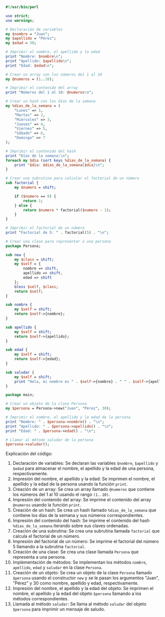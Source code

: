 ```perl
#!/usr/bin/perl

use strict;
use warnings;

# Declaración de variables
my $nombre = "Juan";
my $apellido = "Pérez";
my $edad = 30;

# Imprimir el nombre, el apellido y la edad
print "Nombre: $nombre\n";
print "Apellido: $apellido\n";
print "Edad: $edad\n";

# Crear un array con los números del 1 al 10
my @numeros = (1..10);

# Imprimir el contenido del array
print "Números del 1 al 10: @numeros\n";

# Crear un hash con los días de la semana
my %dias_de_la_semana = (
    "Lunes" => 1,
    "Martes" => 2,
    "Miércoles" => 3,
    "Jueves" => 4,
    "Viernes" => 5,
    "Sábado" => 6,
    "Domingo" => 7
);

# Imprimir el contenido del hash
print "Días de la semana:\n";
foreach my $dia (sort keys %dias_de_la_semana) {
    print "$dia: $dias_de_la_semana{$dia}\n";
}

# Crear una subrutina para calcular el factorial de un número
sub factorial {
    my $numero = shift;

    if ($numero == 0) {
        return 1;
    } else {
        return $numero * factorial($numero - 1);
    }
}

# Imprimir el factorial de un número
print "Factorial de 5: " . factorial(5) . "\n";

# Crear una clase para representar a una persona
package Persona;

sub new {
    my $class = shift;
    my $self = {
        nombre => shift,
        apellido => shift,
        edad => shift
    };
    bless $self, $class;
    return $self;
}

sub nombre {
    my $self = shift;
    return $self->{nombre};
}

sub apellido {
    my $self = shift;
    return $self->{apellido};
}

sub edad {
    my $self = shift;
    return $self->{edad};
}

sub saludar {
    my $self = shift;
    print "Hola, mi nombre es " . $self->{nombre} . " " . $self->{apellido} . " y tengo " . $self->{edad} . " años.\n";
}

package main;

# Crear un objeto de la clase Persona
my $persona = Persona->new("Juan", "Pérez", 30);

# Imprimir el nombre, el apellido y la edad de la persona
print "Nombre: " . $persona->nombre() . "\n";
print "Apellido: " . $persona->apellido() . "\n";
print "Edad: " . $persona->edad() . "\n";

# Llamar al método saludar de la persona
$persona->saludar();
```

Explicación del código:

1. Declaración de variables: Se declaran las variables `$nombre`, `$apellido` y `$edad` para almacenar el nombre, el apellido y la edad de una persona, respectivamente.
2. Impresión del nombre, el apellido y la edad: Se imprimen el nombre, el apellido y la edad de la persona usando la función `print`.
3. Creación de un array: Se crea un array llamado `@numeros` que contiene los números del 1 al 10 usando el rango `(1..10)`.
4. Impresión del contenido del array: Se imprime el contenido del array `@numeros` usando la función `print`.
5. Creación de un hash: Se crea un hash llamado `%dias_de_la_semana` que contiene los días de la semana y sus números correspondientes.
6. Impresión del contenido del hash: Se imprime el contenido del hash `%dias_de_la_semana` iterando sobre sus claves ordenadas.
7. Creación de una subrutina: Se crea una subrutina llamada `factorial` que calcula el factorial de un número.
8. Impresión del factorial de un número: Se imprime el factorial del número 5 llamando a la subrutina `factorial`.
9. Creación de una clase: Se crea una clase llamada `Persona` que representa a una persona.
10. Implementación de métodos: Se implementan los métodos `nombre`, `apellido`, `edad` y `saludar` en la clase `Persona`.
11. Creación de un objeto: Se crea un objeto de la clase `Persona` llamado `$persona` usando el constructor `new` y se le pasan los argumentos "Juan", "Pérez" y 30 como nombre, apellido y edad, respectivamente.
12. Impresión del nombre, el apellido y la edad del objeto: Se imprimen el nombre, el apellido y la edad del objeto `$persona` llamando a los métodos correspondientes.
13. Llamada al método `saludar`: Se llama al método `saludar` del objeto `$persona` para imprimir un mensaje de saludo.
